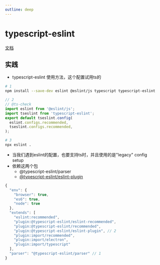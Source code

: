 ```yaml
---
outline: deep
---
```

# typescript-eslint
[文档](https://typescript-eslint.io/getting-started)
## 实践
- typescript-eslint 使用方法，这个配置试用ts的
```bash
# 1
npm install --save-dev eslint @eslint/js typescript typescript-eslint
```
```js
// 2
// @ts-check
import eslint from '@eslint/js';
import tseslint from 'typescript-eslint';
export default tseslint.config(
  eslint.configs.recommended,
  tseslint.configs.recommended,
);
```
```bash
# 3
npx eslint .
```
- 当我们遇到eslint的配置，也要支持ts时，并且使用的是"legacy" config setup
- 依赖这两个包
  - @typescript-eslint/parser 
  - [@typescript-eslint/eslint-plugin](https://typescript-eslint.io/packages/eslint-plugin/)
```js
{
  "env": {
    "browser": true,
    "es6": true,
    "node": true
  },
  "extends": [
    "eslint:recommended",
    "plugin:@typescript-eslint/eslint-recommended",
    "plugin:@typescript-eslint/recommended",
    "plugin:@typescript-eslint/eslint-plugin", // 2
    "plugin:import/recommended",
    "plugin:import/electron",
    "plugin:import/typescript"
  ],
  "parser": "@typescript-eslint/parser" // 1
}
```
